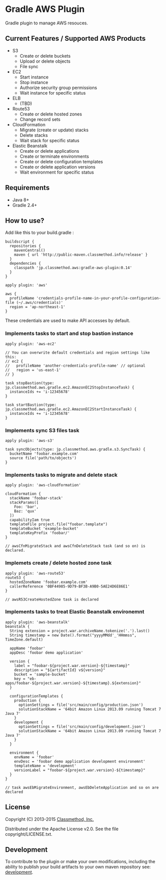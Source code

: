 Gradle AWS Plugin
=================

Gradle plugin to manage AWS resouces.

Current Features / Supported AWS Products
-----------------------------------------

* S3
  * Create or delete buckets
  * Upload or delete objects
  * File sync
* EC2
  * Start instance
  * Stop instance
  * Authorize security group permissions
  * Wait instance for specific status
* ELB
  * (TBD)
* Route53
  * Create or delete hosted zones
  * Change record sets
* CloudFormation
  * Migrate (create or update) stacks
  * Delete stacks
  * Wait stack for specific status
* Elastic Beanstalk
  * Create or delete applications
  * Create or terminate environments
  * Create or delete configuration templates
  * Create or delete application versions
  * Wait environment for specific status

Requirements
------------

* Java 8+
* Gradle 2.4+

How to use?
-----------

Add like this to your build.gradle :

```
buildscript {
  repositories {
    mavenCentral()
    maven { url 'http://public-maven.classmethod.info/release' }
  }
  dependencies {
    classpath 'jp.classmethod.aws:gradle-aws-plugin:0.14'
  }
}

apply plugin: 'aws'

aws {
  profileName 'credentials-profile-name-in-your-profile-configuration-file (~/.aws/credentials)'
  region = 'ap-northeast-1'
}
```

These credentials are used to make API accesses by default.


### Implements tasks to start and stop bastion instance

```
apply plugin: 'aws-ec2'

// You can overwrite default credentials and region settings like this:
// ec2 {
//   profileName 'another-credentials-profile-name' // optional
//   region = 'us-east-1'
// }

task stopBastion(type: jp.classmethod.aws.gradle.ec2.AmazonEC2StopInstanceTask) {
  instanceIds += 'i-12345678'
}

task startBastion(type: jp.classmethod.aws.gradle.ec2.AmazonEC2StartInstanceTask) {
  instanceIds += 'i-12345678'
}
```

### Implements sync S3 files task

```
apply plugin: 'aws-s3'

task syncObjects(type: jp.classmethod.aws.gradle.s3.SyncTask) {
  bucketName 'foobar.example.com'
  source file('path/to/objects')
}
```

### Implements tasks to migrate and delete stack

```
apply plugin: 'aws-cloudformation'

cloudFormation {
  stackName 'foobar-stack'
  stackParams([
    Foo: 'bar',
    Baz: 'qux'
  ])
  capabilityIam true
  templateFile project.file("foobar.template")
  templateBucket 'example-bucket'
  templateKeyPrefix 'foobar/'
}

// awsCfnMigrateStack and awsCfnDeleteStack task (and so on) is declared.
```

### Implemets create / delete hosted zone task

```
apply plugin: 'aws-route53'
route53 {
  hostedZoneName 'foobar.example.com'
  callerReference '0BF44985-9D79-BF3B-A9B0-5AE24D6E86E1'
}

// awsR53CreateHostedZone task is declared
```

### Implements tasks to treat Elastic Beanstalk environemnt

```
apply plugin: 'aws-beanstalk'
beanstalk {
  String extension = project.war.archiveName.tokenize('.').last()
  String timestamp = new Date().format("yyyyMMdd'_'HHmmss", TimeZone.default)

  appName 'foobar'
  appDesc 'foobar demo application'
  
  version {
    label = "foobar-${project.war.version}-${timestamp}"
    description = "${artifactId} v${version}"
    bucket = 'sample-bucket'
    key = "eb-apps/foobar-${project.war.version}-${timestamp}.${extension}"
  }
  
  configurationTemplates {
    production {
      optionSettings = file('src/main/config/production.json')
      solutionStackName = '64bit Amazon Linux 2013.09 running Tomcat 7 Java 7'
    }
    development {
      optionSettings = file('src/main/config/development.json')
      solutionStackName = '64bit Amazon Linux 2013.09 running Tomcat 7 Java 7'
    }
  }
  
  environment {
    envName = 'foobar'
    envDesc = 'foobar demo application development environemnt'
    templateName = 'development'
    versionLabel = "foobar-${project.war.version}-${timestamp}"
  }
}

// task awsEbMigrateEnvironment, awsEbDeleteApplication and so on are declared
```


License
-------
Copyright (C) 2013-2015 [Classmethod, Inc.](http://classmethod.jp/)

Distributed under the Apache License v2.0.  See the file copyright/LICENSE.txt.

Development
-----------
To contribute to the plugin or make your own modifications, including the ability
to publish your build artifacts to your own maven repository see: [development](docs/development.md).